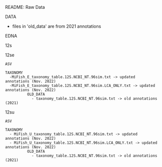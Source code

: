 README: Raw Data 

DATA 
- files in 'old_data' are from 2021 annotations 

EDNA 

12s


12se

    ASV

    TAXONOMY 
      -MiFish_E_taxonomy_table.12S.NCBI_NT.96sim.txt -> updated annotations (Nov. 2022)
      -MiFish_E_taxonomy_table.12S.NCBI_NT.96sim.LCA_ONLY.txt -> updated annotations (Nov. 2022)
              OLD_DATA
                - taxonomy_table.12S.NCBI_NT.96sim.txt -> old annotations (2021)
    
    
12su 

    ASV
    
    TAXONOMY 
      - MiFish_U_taxonomy_table.12S.NCBI_NT.96sim.txt -> updated annotations (Nov. 2022)
      - MiFish_U_taxonomy_table.12S.NCBI_NT.96sim.LCA_ONLY.txt -> updated annotations (Nov. 2022)
              OLD_DATA
                - taxonomy_table.12S.NCBI_NT.96sim.txt -> old annotations (2021)